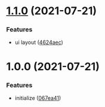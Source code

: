 # [1.1.0](https://github.com/harry-chiu/e-mall/compare/v1.0.0...v1.1.0) (2021-07-21)


### Features

* ui layout ([4624aec](https://github.com/harry-chiu/e-mall/commit/4624aec14346c83e4a4ba69fdc9ab3c6b1081c13))

# 1.0.0 (2021-07-21)


### Features

* initialize ([067ea41](https://github.com/harry-chiu/e-mall/commit/067ea41d3e9bd75412fc0f159cee51f8da45ca65))
